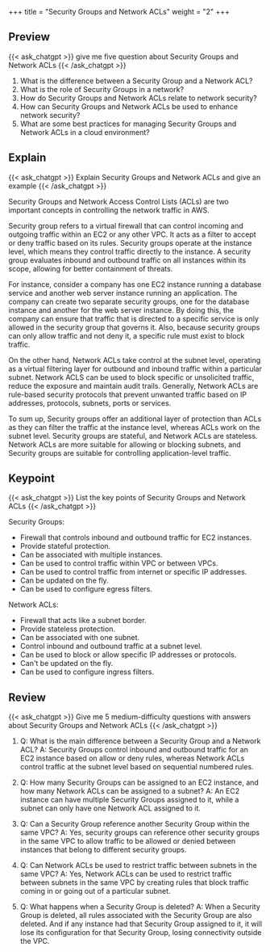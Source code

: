 +++
title = "Security Groups and Network ACLs"
weight = "2"
+++
## Preview
{{< ask_chatgpt >}}
give me five question about Security Groups and Network ACLs
{{< /ask_chatgpt >}}



1. What is the difference between a Security Group and a Network ACL?
2. What is the role of Security Groups in a network?
3. How do Security Groups and Network ACLs relate to network security?
4. How can Security Groups and Network ACLs be used to enhance network security?
5. What are some best practices for managing Security Groups and Network ACLs in a cloud environment?   

## Explain
{{< ask_chatgpt >}}
Explain Security Groups and Network ACLs and give an example
{{< /ask_chatgpt >}}



Security Groups and Network Access Control Lists (ACLs) are two important concepts in controlling the network traffic in AWS.

Security group refers to a virtual firewall that can control incoming and outgoing traffic within an EC2 or any other VPC. It acts as a filter to accept or deny traffic based on its rules. Security groups operate at the instance level, which means they control traffic directly to the instance. A security group evaluates inbound and outbound traffic on all instances within its scope, allowing for better containment of threats.

For instance, consider a company has one EC2 instance running a database service and another web server instance running an application. The company can create two separate security groups, one for the database instance and another for the web server instance. By doing this, the company can ensure that traffic that is directed to a specific service is only allowed in the security group that governs it. Also, because security groups can only allow traffic and not deny it, a specific rule must exist to block traffic.

On the other hand, Network ACLs take control at the subnet level, operating as a virtual filtering layer for outbound and inbound traffic within a particular subnet. Network ACLS can be used to block specific or unsolicited traffic, reduce the exposure and maintain audit trails. Generally, Network ACLs are rule-based security protocols that prevent unwanted traffic based on IP addresses, protocols, subnets, ports or services.

To sum up, Security groups offer an additional layer of protection than ACLs as they can filter the traffic at the instance level, whereas ACLs work on the subnet level. Security groups are stateful, and Network ACLs are stateless. Network ACLs are more suitable for allowing or blocking subnets, and Security groups are suitable for controlling application-level traffic.   

## Keypoint
{{< ask_chatgpt >}}
List the key points of Security Groups and Network ACLs
{{< /ask_chatgpt >}}



Security Groups:
- Firewall that controls inbound and outbound traffic for EC2 instances.
- Provide stateful protection.
- Can be associated with multiple instances.
- Can be used to control traffic within VPC or between VPCs.
- Can be used to control traffic from internet or specific IP addresses.
- Can be updated on the fly.
- Can be used to configure egress filters.

Network ACLs:
- Firewall that acts like a subnet border.
- Provide stateless protection.
- Can be associated with one subnet.
- Control inbound and outbound traffic at a subnet level.
- Can be used to block or allow specific IP addresses or protocols.
- Can't be updated on the fly.
- Can be used to configure ingress filters.   

## Review
{{< ask_chatgpt >}}
Give me 5 medium-difficulty questions with answers about Security Groups and Network ACLs
{{< /ask_chatgpt >}}



1) Q: What is the main difference between a Security Group and a Network ACL?
   A: Security Groups control inbound and outbound traffic for an EC2 instance based on allow or deny rules, whereas Network ACLs control traffic at the subnet level based on sequential numbered rules. 

2) Q: How many Security Groups can be assigned to an EC2 instance, and how many Network ACLs can be assigned to a subnet?
   A: An EC2 instance can have multiple Security Groups assigned to it, while a subnet can only have one Network ACL assigned to it. 

3) Q: Can a Security Group reference another Security Group within the same VPC?
    A: Yes, security groups can reference other security groups in the same VPC to allow traffic to be allowed or denied between instances that belong to different security groups. 

4) Q: Can Network ACLs be used to restrict traffic between subnets in the same VPC?
   A: Yes, Network ACLs can be used to restrict traffic between subnets in the same VPC by creating rules that block traffic coming in or going out of a particular subnet. 

5) Q: What happens when a Security Group is deleted?
   A: When a Security Group is deleted, all rules associated with the Security Group are also deleted. And if any instance had that Security Group assigned to it, it will lose its configuration for that Security Group, losing connectivity outside the VPC.   

